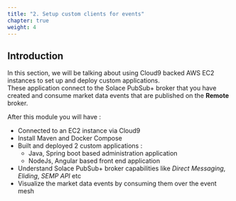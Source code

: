```yaml
---
title: "2. Setup custom clients for events"
chapter: true
weight: 4
---
```


## Introduction

In this section, we will be talking about using Cloud9 backed AWS EC2 instances to set up and deploy custom applications. \
These application connect to the Solace PubSub+ broker that you have created and consume market data events that are published on the **Remote** broker.

After this module you will have :
- Connected to an EC2 instance via Cloud9
- Install Maven and Docker Compose
- Built and deployed 2 custom applications :
  - Java, Spring boot based administration application
  - NodeJs, Angular based front end application
- Understand Solace PubSub+ broker capabilities like _Direct Messaging_, _Eliding_, _SEMP API_ etc
- Visualize the market data events by consuming them over the event mesh